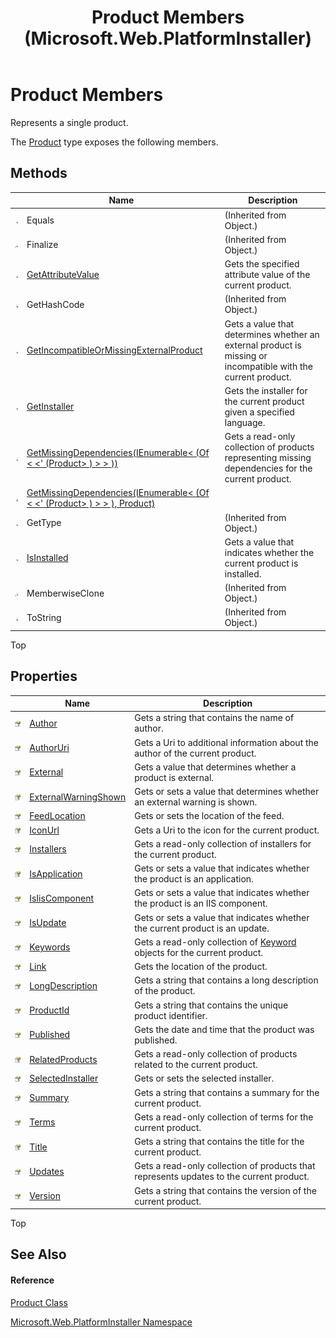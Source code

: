 ﻿---
title: Product Members (Microsoft.Web.PlatformInstaller)
TOCTitle: Product Members
ms:assetid: AllMembers.T:Microsoft.Web.PlatformInstaller.Product
ms:mtpsurl: https://msdn.microsoft.com/en-us/library/microsoft.web.platforminstaller.product_members(v=VS.90)
ms:contentKeyID: 22049568
ms.date: 05/02/2012
mtps_version: v=VS.90
---

# Product Members

Represents a single product.

The [Product](product-class-microsoft-web-platforminstaller.md) type exposes the following members.

## Methods

<table>
<thead>
<tr class="header">
<th> </th>
<th>Name</th>
<th>Description</th>
</tr>
</thead>
<tbody>
<tr class="odd">
<td><img src="images/Dd565996.pubmethod(en-us,VS.90).gif" title="Public method" alt="Public method" /></td>
<td>Equals</td>
<td>(Inherited from Object.)</td>
</tr>
<tr class="even">
<td><img src="images/Dd565996.protmethod(en-us,VS.90).gif" title="Protected method" alt="Protected method" /></td>
<td>Finalize</td>
<td>(Inherited from Object.)</td>
</tr>
<tr class="odd">
<td><img src="images/Dd565996.pubmethod(en-us,VS.90).gif" title="Public method" alt="Public method" /></td>
<td><a href="product-getattributevalue-method-microsoft-web-platforminstaller.md">GetAttributeValue</a></td>
<td>Gets the specified attribute value of the current product.</td>
</tr>
<tr class="even">
<td><img src="images/Dd565996.pubmethod(en-us,VS.90).gif" title="Public method" alt="Public method" /></td>
<td>GetHashCode</td>
<td>(Inherited from Object.)</td>
</tr>
<tr class="odd">
<td><img src="images/Dd565996.pubmethod(en-us,VS.90).gif" title="Public method" alt="Public method" /></td>
<td><a href="product-getincompatibleormissingexternalproduct-method-microsoft-web-platforminstaller.md">GetIncompatibleOrMissingExternalProduct</a></td>
<td>Gets a value that determines whether an external product is missing or incompatible with the current product.</td>
</tr>
<tr class="even">
<td><img src="images/Dd565996.pubmethod(en-us,VS.90).gif" title="Public method" alt="Public method" /></td>
<td><a href="product-getinstaller-method-microsoft-web-platforminstaller.md">GetInstaller</a></td>
<td>Gets the installer for the current product given a specified language.</td>
</tr>
<tr class="odd">
<td><img src="images/Dd565996.pubmethod(en-us,VS.90).gif" title="Public method" alt="Public method" /></td>
<td><a href="product-getmissingdependencies-method-product-microsoft-web-platforminstaller.md">GetMissingDependencies(IEnumerable&lt; (Of &lt; &lt;' (Product&gt; ) &gt; &gt; ))</a></td>
<td>Gets a read-only collection of products representing missing dependencies for the current product.</td>
</tr>
<tr class="even">
<td><img src="images/Dd565996.pubmethod(en-us,VS.90).gif" title="Public method" alt="Public method" /></td>
<td><a href="product-getmissingdependencies-method-product-product-microsoft-web-platforminstaller.md">GetMissingDependencies(IEnumerable&lt; (Of &lt; &lt;' (Product&gt; ) &gt; &gt; ), Product)</a></td>
<td></td>
</tr>
<tr class="odd">
<td><img src="images/Dd565996.pubmethod(en-us,VS.90).gif" title="Public method" alt="Public method" /></td>
<td>GetType</td>
<td>(Inherited from Object.)</td>
</tr>
<tr class="even">
<td><img src="images/Dd565996.pubmethod(en-us,VS.90).gif" title="Public method" alt="Public method" /></td>
<td><a href="product-isinstalled-method-microsoft-web-platforminstaller.md">IsInstalled</a></td>
<td>Gets a value that indicates whether the current product is installed.</td>
</tr>
<tr class="odd">
<td><img src="images/Dd565996.protmethod(en-us,VS.90).gif" title="Protected method" alt="Protected method" /></td>
<td>MemberwiseClone</td>
<td>(Inherited from Object.)</td>
</tr>
<tr class="even">
<td><img src="images/Dd565996.pubmethod(en-us,VS.90).gif" title="Public method" alt="Public method" /></td>
<td>ToString</td>
<td>(Inherited from Object.)</td>
</tr>
</tbody>
</table>


Top

## Properties

<table>
<thead>
<tr class="header">
<th> </th>
<th>Name</th>
<th>Description</th>
</tr>
</thead>
<tbody>
<tr class="odd">
<td><img src="images/Dd565996.pubproperty(en-us,VS.90).gif" title="Public property" alt="Public property" /></td>
<td><a href="product-author-property-microsoft-web-platforminstaller.md">Author</a></td>
<td>Gets a string that contains the name of author.</td>
</tr>
<tr class="even">
<td><img src="images/Dd565996.pubproperty(en-us,VS.90).gif" title="Public property" alt="Public property" /></td>
<td><a href="product-authoruri-property-microsoft-web-platforminstaller.md">AuthorUri</a></td>
<td>Gets a Uri to additional information about the author of the current product.</td>
</tr>
<tr class="odd">
<td><img src="images/Dd565996.pubproperty(en-us,VS.90).gif" title="Public property" alt="Public property" /></td>
<td><a href="product-external-property-microsoft-web-platforminstaller.md">External</a></td>
<td>Gets a value that determines whether a product is external.</td>
</tr>
<tr class="even">
<td><img src="images/Dd565996.pubproperty(en-us,VS.90).gif" title="Public property" alt="Public property" /></td>
<td><a href="product-externalwarningshown-property-microsoft-web-platforminstaller.md">ExternalWarningShown</a></td>
<td>Gets or sets a value that determines whether an external warning is shown.</td>
</tr>
<tr class="odd">
<td><img src="images/Dd565996.pubproperty(en-us,VS.90).gif" title="Public property" alt="Public property" /></td>
<td><a href="product-feedlocation-property-microsoft-web-platforminstaller.md">FeedLocation</a></td>
<td>Gets or sets the location of the feed.</td>
</tr>
<tr class="even">
<td><img src="images/Dd565996.pubproperty(en-us,VS.90).gif" title="Public property" alt="Public property" /></td>
<td><a href="product-iconurl-property-microsoft-web-platforminstaller.md">IconUrl</a></td>
<td>Gets a Uri to the icon for the current product.</td>
</tr>
<tr class="odd">
<td><img src="images/Dd565996.pubproperty(en-us,VS.90).gif" title="Public property" alt="Public property" /></td>
<td><a href="product-installers-property-microsoft-web-platforminstaller.md">Installers</a></td>
<td>Gets a read-only collection of installers for the current product.</td>
</tr>
<tr class="even">
<td><img src="images/Dd565996.pubproperty(en-us,VS.90).gif" title="Public property" alt="Public property" /></td>
<td><a href="product-isapplication-property-microsoft-web-platforminstaller.md">IsApplication</a></td>
<td>Gets or sets a value that indicates whether the product is an application.</td>
</tr>
<tr class="odd">
<td><img src="images/Dd565996.pubproperty(en-us,VS.90).gif" title="Public property" alt="Public property" /></td>
<td><a href="product-isiiscomponent-property-microsoft-web-platforminstaller.md">IsIisComponent</a></td>
<td>Gets or sets a value that indicates whether the product is an IIS component.</td>
</tr>
<tr class="even">
<td><img src="images/Dd565996.pubproperty(en-us,VS.90).gif" title="Public property" alt="Public property" /></td>
<td><a href="product-isupdate-property-microsoft-web-platforminstaller.md">IsUpdate</a></td>
<td>Gets or sets a value that indicates whether the current product is an update.</td>
</tr>
<tr class="odd">
<td><img src="images/Dd565996.pubproperty(en-us,VS.90).gif" title="Public property" alt="Public property" /></td>
<td><a href="product-keywords-property-microsoft-web-platforminstaller.md">Keywords</a></td>
<td>Gets a read-only collection of <a href="keyword-class-microsoft-web-platforminstaller.md">Keyword</a> objects for the current product.</td>
</tr>
<tr class="even">
<td><img src="images/Dd565996.pubproperty(en-us,VS.90).gif" title="Public property" alt="Public property" /></td>
<td><a href="product-link-property-microsoft-web-platforminstaller.md">Link</a></td>
<td>Gets the location of the product.</td>
</tr>
<tr class="odd">
<td><img src="images/Dd565996.pubproperty(en-us,VS.90).gif" title="Public property" alt="Public property" /></td>
<td><a href="product-longdescription-property-microsoft-web-platforminstaller.md">LongDescription</a></td>
<td>Gets a string that contains a long description of the product.</td>
</tr>
<tr class="even">
<td><img src="images/Dd565996.pubproperty(en-us,VS.90).gif" title="Public property" alt="Public property" /></td>
<td><a href="product-productid-property-microsoft-web-platforminstaller.md">ProductId</a></td>
<td>Gets a string that contains the unique product identifier.</td>
</tr>
<tr class="odd">
<td><img src="images/Dd565996.pubproperty(en-us,VS.90).gif" title="Public property" alt="Public property" /></td>
<td><a href="product-published-property-microsoft-web-platforminstaller.md">Published</a></td>
<td>Gets the date and time that the product was published.</td>
</tr>
<tr class="even">
<td><img src="images/Dd565996.pubproperty(en-us,VS.90).gif" title="Public property" alt="Public property" /></td>
<td><a href="product-relatedproducts-property-microsoft-web-platforminstaller.md">RelatedProducts</a></td>
<td>Gets a read-only collection of products related to the current product.</td>
</tr>
<tr class="odd">
<td><img src="images/Dd565996.pubproperty(en-us,VS.90).gif" title="Public property" alt="Public property" /></td>
<td><a href="product-selectedinstaller-property-microsoft-web-platforminstaller.md">SelectedInstaller</a></td>
<td>Gets or sets the selected installer.</td>
</tr>
<tr class="even">
<td><img src="images/Dd565996.pubproperty(en-us,VS.90).gif" title="Public property" alt="Public property" /></td>
<td><a href="product-summary-property-microsoft-web-platforminstaller.md">Summary</a></td>
<td>Gets a string that contains a summary for the current product.</td>
</tr>
<tr class="odd">
<td><img src="images/Dd565996.pubproperty(en-us,VS.90).gif" title="Public property" alt="Public property" /></td>
<td><a href="product-terms-property-microsoft-web-platforminstaller.md">Terms</a></td>
<td>Gets a read-only collection of terms for the current product.</td>
</tr>
<tr class="even">
<td><img src="images/Dd565996.pubproperty(en-us,VS.90).gif" title="Public property" alt="Public property" /></td>
<td><a href="product-title-property-microsoft-web-platforminstaller.md">Title</a></td>
<td>Gets a string that contains the title for the current product.</td>
</tr>
<tr class="odd">
<td><img src="images/Dd565996.pubproperty(en-us,VS.90).gif" title="Public property" alt="Public property" /></td>
<td><a href="product-updates-property-microsoft-web-platforminstaller.md">Updates</a></td>
<td>Gets a read-only collection of products that represents updates to the current product.</td>
</tr>
<tr class="even">
<td><img src="images/Dd565996.pubproperty(en-us,VS.90).gif" title="Public property" alt="Public property" /></td>
<td><a href="product-version-property-microsoft-web-platforminstaller.md">Version</a></td>
<td>Gets a string that contains the version of the current product.</td>
</tr>
</tbody>
</table>


Top

## See Also

#### Reference

[Product Class](product-class-microsoft-web-platforminstaller.md)

[Microsoft.Web.PlatformInstaller Namespace](microsoft-web-platforminstaller-namespace.md)

